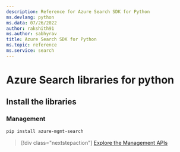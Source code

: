 ```yaml
---
description: Reference for Azure Search SDK for Python
ms.devlang: python
ms.data: 07/26/2022
author: rakshith91
ms.author: sabhyrav
title: Azure Search SDK for Python
ms.topic: reference
ms.service: search
---
```

# Azure Search libraries for python

## Install the libraries


### Management

```bash
pip install azure-mgmt-search
```
> [!div class="nextstepaction"]
> [Explore the Management APIs](/python/api/overview/azure/search/management)